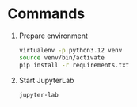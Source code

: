 # Commands


1. Prepare environment

    ```bash
    virtualenv -p python3.12 venv
    source venv/bin/activate
    pip install -r requirements.txt
    ```

2. Start JupyterLab

    ```bash
    jupyter-lab
    ```

